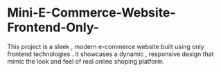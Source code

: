 # Mini-E-Commerce-Website-Frontend-Only-
This project is a sleek , modern e-commerce website built using only frontend technologies . it showcases a dynamic , responsive design that mimic the look and feel of real online shoping platform.
